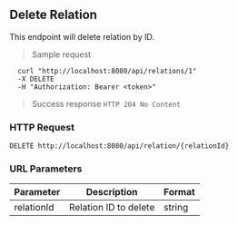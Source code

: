 ## Delete Relation
This endpoint will delete relation by ID.

> Sample request

```shell
  curl "http://localhost:8080/api/relations/1"
  -X DELETE
  -H "Authorization: Bearer <token>"
```

> Success response <code>HTTP 204 No Content</code>

### HTTP Request

`DELETE http://localhost:8080/api/relation/{relationId}`

### URL Parameters

Parameter | Description | Format
--------- | ----------- | ---------
relationId | Relation ID to delete | string